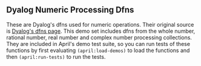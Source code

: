 <!-- TITLE/ -->

## Dyalog Numeric Processing Dfns

<!-- /TITLE -->

These are Dyalog's dfns used for numeric operations. Their original source is [Dyalog's dfns page](http://dfns.dyalog.com/n_contents.htm). This demo set includes dfns from the whole number, rational number, real number and complex number processing collections. They are included in April's demo test suite, so you can run tests of these functions by first evaluating `(april:load-demos)` to load the functions and then `(april:run-tests)` to run the tests.